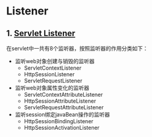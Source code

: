 # Listener

## 1. [Servlet Listener](http://www.monkey1024.com/javaweb/986)

在servlet中一共有8个监听器，按照监听器的作用分类如下：

-   监听web对象创建与销毁的监听器
    -   ServletContextListener
    -   HttpSessionListener
    -   ServletRequestListener
-   监听web对象属性变化的监听器
    -   ServletContextAttributeListener
    -   HttpSessionAttributeListener
    -   ServletRequestAttributeListener
-   监听session绑定javaBean操作的监听器
    -   HttpSessionBindingListener
    -   HttpSessionActivationListener